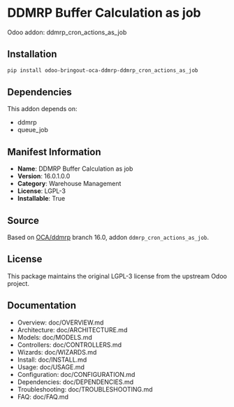 # DDMRP Buffer Calculation as job

Odoo addon: ddmrp_cron_actions_as_job

## Installation

```bash
pip install odoo-bringout-oca-ddmrp-ddmrp_cron_actions_as_job
```

## Dependencies

This addon depends on:
- ddmrp
- queue_job

## Manifest Information

- **Name**: DDMRP Buffer Calculation as job
- **Version**: 16.0.1.0.0
- **Category**: Warehouse Management
- **License**: LGPL-3
- **Installable**: True

## Source

Based on [OCA/ddmrp](https://github.com/OCA/ddmrp) branch 16.0, addon `ddmrp_cron_actions_as_job`.

## License

This package maintains the original LGPL-3 license from the upstream Odoo project.

## Documentation

- Overview: doc/OVERVIEW.md
- Architecture: doc/ARCHITECTURE.md
- Models: doc/MODELS.md
- Controllers: doc/CONTROLLERS.md
- Wizards: doc/WIZARDS.md
- Install: doc/INSTALL.md
- Usage: doc/USAGE.md
- Configuration: doc/CONFIGURATION.md
- Dependencies: doc/DEPENDENCIES.md
- Troubleshooting: doc/TROUBLESHOOTING.md
- FAQ: doc/FAQ.md
